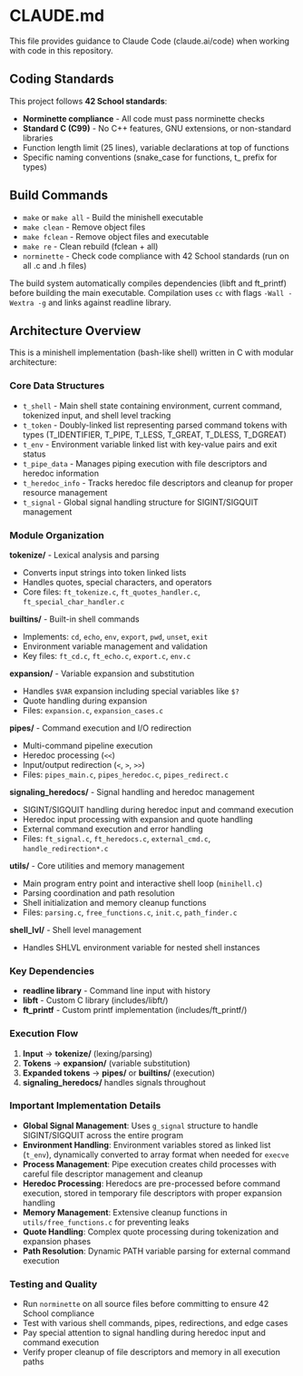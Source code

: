 # CLAUDE.md

This file provides guidance to Claude Code (claude.ai/code) when working with code in this repository.

## Coding Standards

This project follows **42 School standards**:
- **Norminette compliance** - All code must pass norminette checks
- **Standard C (C99)** - No C++ features, GNU extensions, or non-standard libraries
- Function length limit (25 lines), variable declarations at top of functions
- Specific naming conventions (snake_case for functions, t_ prefix for types)

## Build Commands

- `make` or `make all` - Build the minishell executable
- `make clean` - Remove object files
- `make fclean` - Remove object files and executable
- `make re` - Clean rebuild (fclean + all)
- `norminette` - Check code compliance with 42 School standards (run on all .c and .h files)

The build system automatically compiles dependencies (libft and ft_printf) before building the main executable. Compilation uses `cc` with flags `-Wall -Wextra -g` and links against readline library.

## Architecture Overview

This is a minishell implementation (bash-like shell) written in C with modular architecture:

### Core Data Structures

- `t_shell` - Main shell state containing environment, current command, tokenized input, and shell level tracking
- `t_token` - Doubly-linked list representing parsed command tokens with types (T_IDENTIFIER, T_PIPE, T_LESS, T_GREAT, T_DLESS, T_DGREAT)
- `t_env` - Environment variable linked list with key-value pairs and exit status
- `t_pipe_data` - Manages piping execution with file descriptors and heredoc information
- `t_heredoc_info` - Tracks heredoc file descriptors and cleanup for proper resource management
- `t_signal` - Global signal handling structure for SIGINT/SIGQUIT management

### Module Organization

**tokenize/** - Lexical analysis and parsing
- Converts input strings into token linked lists
- Handles quotes, special characters, and operators
- Core files: `ft_tokenize.c`, `ft_quotes_handler.c`, `ft_special_char_handler.c`

**builtins/** - Built-in shell commands
- Implements: `cd`, `echo`, `env`, `export`, `pwd`, `unset`, `exit`
- Environment variable management and validation
- Key files: `ft_cd.c`, `ft_echo.c`, `export.c`, `env.c`

**expansion/** - Variable expansion and substitution
- Handles `$VAR` expansion including special variables like `$?`
- Quote handling during expansion
- Files: `expansion.c`, `expansion_cases.c`

**pipes/** - Command execution and I/O redirection
- Multi-command pipeline execution
- Heredoc processing (`<<`)
- Input/output redirection (`<`, `>`, `>>`)
- Files: `pipes_main.c`, `pipes_heredoc.c`, `pipes_redirect.c`

**signaling_heredocs/** - Signal handling and heredoc management
- SIGINT/SIGQUIT handling during heredoc input and command execution
- Heredoc input processing with expansion and quote handling
- External command execution and error handling
- Files: `ft_signal.c`, `ft_heredocs.c`, `external_cmd.c`, `handle_redirection*.c`

**utils/** - Core utilities and memory management
- Main program entry point and interactive shell loop (`minihell.c`)
- Parsing coordination and path resolution
- Shell initialization and memory cleanup functions
- Files: `parsing.c`, `free_functions.c`, `init.c`, `path_finder.c`

**shell_lvl/** - Shell level management
- Handles SHLVL environment variable for nested shell instances

### Key Dependencies

- **readline library** - Command line input with history
- **libft** - Custom C library (includes/libft/)
- **ft_printf** - Custom printf implementation (includes/ft_printf/)

### Execution Flow

1. **Input** → **tokenize/** (lexing/parsing)
2. **Tokens** → **expansion/** (variable substitution)
3. **Expanded tokens** → **pipes/** or **builtins/** (execution)
4. **signaling_heredocs/** handles signals throughout

### Important Implementation Details

- **Global Signal Management**: Uses `g_signal` structure to handle SIGINT/SIGQUIT across the entire program
- **Environment Handling**: Environment variables stored as linked list (`t_env`), dynamically converted to array format when needed for `execve`
- **Process Management**: Pipe execution creates child processes with careful file descriptor management and cleanup
- **Heredoc Processing**: Heredocs are pre-processed before command execution, stored in temporary file descriptors with proper expansion handling
- **Memory Management**: Extensive cleanup functions in `utils/free_functions.c` for preventing leaks
- **Quote Handling**: Complex quote processing during tokenization and expansion phases
- **Path Resolution**: Dynamic PATH variable parsing for external command execution

### Testing and Quality

- Run `norminette` on all source files before committing to ensure 42 School compliance
- Test with various shell commands, pipes, redirections, and edge cases
- Pay special attention to signal handling during heredoc input and command execution
- Verify proper cleanup of file descriptors and memory in all execution paths
